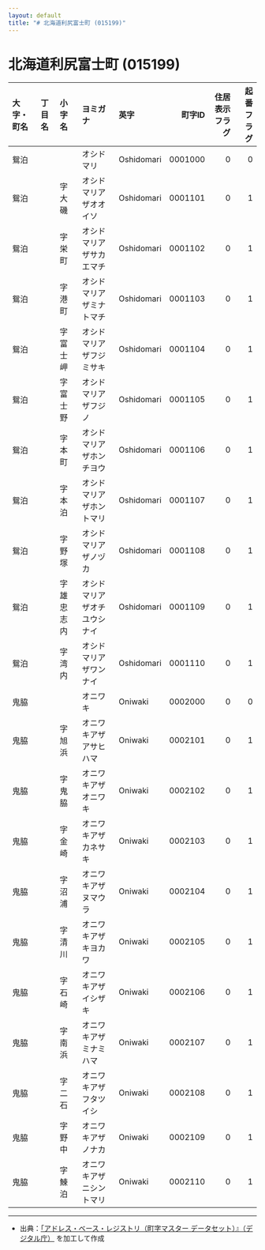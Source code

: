 ```yaml
---
layout: default
title: "# 北海道利尻富士町 (015199)"
---
```


# 北海道利尻富士町 (015199)

| 大字・町名 | 丁目名 | 小字名 | ヨミガナ | 英字 | 町字ID | 住居表示フラグ | 起番フラグ |
|:--------|:------|:------|:-----------------|:---------------------|--------:|----------:|--------:|
| 鴛泊 |  |  | オシドマリ | Oshidomari | 0001000 | 0 | 0 |
| 鴛泊 |  | 字大磯 | オシドマリアザオオイソ | Oshidomari | 0001101 | 0 | 1 |
| 鴛泊 |  | 字栄町 | オシドマリアザサカエマチ | Oshidomari | 0001102 | 0 | 1 |
| 鴛泊 |  | 字港町 | オシドマリアザミナトマチ | Oshidomari | 0001103 | 0 | 1 |
| 鴛泊 |  | 字富士岬 | オシドマリアザフジミサキ | Oshidomari | 0001104 | 0 | 1 |
| 鴛泊 |  | 字富士野 | オシドマリアザフジノ | Oshidomari | 0001105 | 0 | 1 |
| 鴛泊 |  | 字本町 | オシドマリアザホンチヨウ | Oshidomari | 0001106 | 0 | 1 |
| 鴛泊 |  | 字本泊 | オシドマリアザホントマリ | Oshidomari | 0001107 | 0 | 1 |
| 鴛泊 |  | 字野塚 | オシドマリアザノヅカ | Oshidomari | 0001108 | 0 | 1 |
| 鴛泊 |  | 字雄忠志内 | オシドマリアザオチユウシナイ | Oshidomari | 0001109 | 0 | 1 |
| 鴛泊 |  | 字湾内 | オシドマリアザワンナイ | Oshidomari | 0001110 | 0 | 1 |
| 鬼脇 |  |  | オニワキ | Oniwaki | 0002000 | 0 | 0 |
| 鬼脇 |  | 字旭浜 | オニワキアザアサヒハマ | Oniwaki | 0002101 | 0 | 1 |
| 鬼脇 |  | 字鬼脇 | オニワキアザオニワキ | Oniwaki | 0002102 | 0 | 1 |
| 鬼脇 |  | 字金崎 | オニワキアザカネサキ | Oniwaki | 0002103 | 0 | 1 |
| 鬼脇 |  | 字沼浦 | オニワキアザヌマウラ | Oniwaki | 0002104 | 0 | 1 |
| 鬼脇 |  | 字清川 | オニワキアザキヨカワ | Oniwaki | 0002105 | 0 | 1 |
| 鬼脇 |  | 字石崎 | オニワキアザイシザキ | Oniwaki | 0002106 | 0 | 1 |
| 鬼脇 |  | 字南浜 | オニワキアザミナミハマ | Oniwaki | 0002107 | 0 | 1 |
| 鬼脇 |  | 字二石 | オニワキアザフタツイシ | Oniwaki | 0002108 | 0 | 1 |
| 鬼脇 |  | 字野中 | オニワキアザノナカ | Oniwaki | 0002109 | 0 | 1 |
| 鬼脇 |  | 字鰊泊 | オニワキアザニシントマリ | Oniwaki | 0002110 | 0 | 1 |

---

- 出典：[「アドレス・ベース・レジストリ（町字マスター データセット）』（デジタル庁）](https://www.digital.go.jp/policies/base_registry_address/) を加工して作成